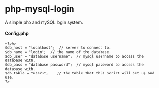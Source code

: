 # php-mysql-login
A simple php and mySQL login system.
#### Config.php
```
<?php
$db_host = "localhost";  // server to connect to.
$db_name = "login";  // the name of the database.
$db_user = "database username";  // mysql username to access the database with.
$db_pass = "database password";  // mysql password to access the database with.
$db_table = "users";    // the table that this script will set up and use.
?>
```
